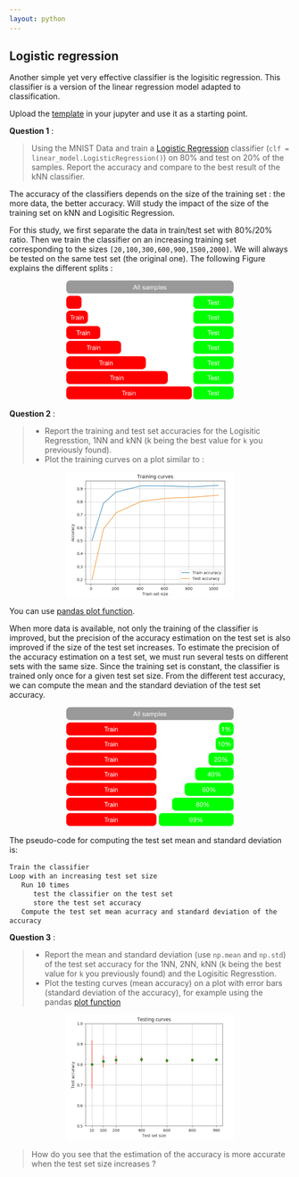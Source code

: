 ```yaml
---
layout: python
---
```

## Logistic regression

Another simple yet very effective classifier is the logisitic regression. This classifier is a version of the linear regression model adapted to classification. 

Upload the [template](notebooks/mnist_logreg_template.ipynb) in your jupyter and use it as a starting point.


**Question 1** : 

> Using the MNIST Data and train a [Logistic Regression](http://scikit-learn.org/stable/modules/generated/sklearn.linear_model.LogisticRegression.html) classifier (`clf = linear_model.LogisticRegression()`) on 80% and test on 20% of the samples. Report the accuracy and compare to the best result of the kNN classifier.

The accuracy of the classifiers depends on the size of the training set : the more data, the better accuracy. Will study the impact of the size of the training set on kNN and Logisitic Regression.

For this study, we first separate the data in train/test set with 80%/20% ratio. Then we train the classifier on an increasing training set corresponding to the sizes `[20,100,300,600,900,1500,2000]`. We will always be tested on the same test set (the original one). The following Figure explains the different splits : 

<p align="center">
  <img src="../images/learning_curve_sets.png" width="300" >
</p>


**Question 2** : 


> * Report the training and test set accuracies for the Logisitic Regresstion, 1NN and kNN (k being the best value for `k` you previously found). 
> * Plot the training curves on a plot similar to : 

<p align="center">
  <img src="../images/training_curves.png" width="300" align="center">
</p>

You can use [pandas plot function](https://pandas.pydata.org/pandas-docs/stable/visualization.html#basic-plotting-plot).


When more data is available, not only the training of the classifier is improved, but the precision of the accuracy estimation on the test set is also improved if the size of the test set increases. To estimate the precision of the accuracy estimation on a test set, we must run several tests on different sets with the same size. Since the training set is constant, the classifier is trained only once for a given test set size. From the different test accuracy, we can compute the mean and the standard deviation of the test set accuracy. 


<p align="center">
  <img src="../images/testing_curve_sets.png" width="300" >
</p>

The pseudo-code for computing the test set mean and standard deviation is: 

    Train the classifier
    Loop with an increasing test set size
       Run 10 times 
          test the classifier on the test set
          store the test set accuracy
       Compute the test set mean acurracy and standard deviation of the accuracy


 

**Question 3** : 

> * Report the mean and standard deviation (use `np.mean` and `np.std`) of the test set accuracy for the 1NN, 2NN, kNN (k being the best value for `k` you previously found) and the Logisitic Regresstion. 
> * Plot the testing curves (mean accuracy) on a plot with error bars (standard deviation of the accuracy), for example using the pandas [plot function](https://pandas.pydata.org/pandas-docs/stable/visualization.html#plotting-with-error-bars)


<p align="center">
  <img src="../images/testing_curves.png" width="300" >
</p>

> How do you see that the estimation of the accuracy is more accurate when the test set size increases ?

